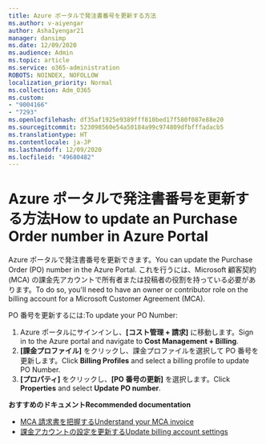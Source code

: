 ```yaml
---
title: Azure ポータルで発注書番号を更新する方法
ms.author: v-aiyengar
author: AshaIyengar21
manager: dansimp
ms.date: 12/09/2020
ms.audience: Admin
ms.topic: article
ms.service: o365-administration
ROBOTS: NOINDEX, NOFOLLOW
localization_priority: Normal
ms.collection: Adm_O365
ms.custom:
- "9004166"
- "7293"
ms.openlocfilehash: df35af1925e9389fff810bed17f580f087e88e20
ms.sourcegitcommit: 523098560e54a50184a99c974809dfbfffadacb5
ms.translationtype: HT
ms.contentlocale: ja-JP
ms.lasthandoff: 12/09/2020
ms.locfileid: "49680482"
---
```

# <a name="how-to-update-an-purchase-order-number-in-azure-portal"></a><span data-ttu-id="6b73d-102">Azure ポータルで発注書番号を更新する方法</span><span class="sxs-lookup"><span data-stu-id="6b73d-102">How to update an Purchase Order number in Azure Portal</span></span>

<span data-ttu-id="6b73d-103">Azure ポータルで発注書番号を更新できます。</span><span class="sxs-lookup"><span data-stu-id="6b73d-103">You can update the Purchase Order (PO) number in the Azure Portal.</span></span> <span data-ttu-id="6b73d-104">これを行うには、Microsoft 顧客契約 (MCA) の課金先アカウントで所有者または投稿者の役割を持っている必要があります。</span><span class="sxs-lookup"><span data-stu-id="6b73d-104">To do so, you'll need to have an owner or contributor role on the billing account for a Microsoft Customer Agreement (MCA).</span></span> 

<span data-ttu-id="6b73d-105">PO 番号を更新するには:</span><span class="sxs-lookup"><span data-stu-id="6b73d-105">To update your PO Number:</span></span>
1. <span data-ttu-id="6b73d-106">Azure ポータルにサインインし、**[コスト管理 + 請求]** に移動します。</span><span class="sxs-lookup"><span data-stu-id="6b73d-106">Sign in to the Azure portal and navigate to **Cost Management + Billing**.</span></span>
1. <span data-ttu-id="6b73d-107">**[課金プロファイル]** をクリックし、課金プロファイルを選択して PO 番号を更新します。</span><span class="sxs-lookup"><span data-stu-id="6b73d-107">Click **Billing Profiles** and select a billing profile to update PO Number.</span></span>
1. <span data-ttu-id="6b73d-108">**[プロパティ]** をクリックし、**[PO 番号の更新]** を選択します。</span><span class="sxs-lookup"><span data-stu-id="6b73d-108">Click **Properties** and select **Update PO number**.</span></span> 

<span data-ttu-id="6b73d-109">**おすすめのドキュメント**</span><span class="sxs-lookup"><span data-stu-id="6b73d-109">**Recommended documentation**</span></span>

- [<span data-ttu-id="6b73d-110">MCA 請求書を把握する</span><span class="sxs-lookup"><span data-stu-id="6b73d-110">Understand your MCA invoice</span></span>](https://docs.microsoft.com/azure/cost-management-billing/understand/mca-understand-your-invoice)
- [<span data-ttu-id="6b73d-111">課金アカウントの設定を更新する</span><span class="sxs-lookup"><span data-stu-id="6b73d-111">Update billing account settings</span></span>](https://docs.microsoft.com/microsoft-store/update-microsoft-store-for-business-account-settings)  
